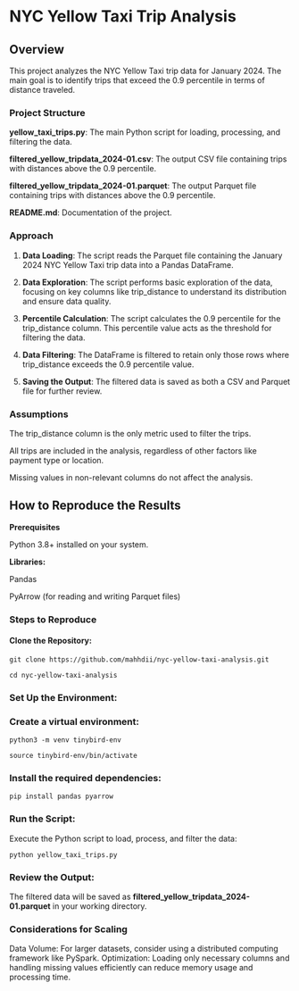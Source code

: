 # NYC Yellow Taxi Trip Analysis

## Overview

This project analyzes the NYC Yellow Taxi trip data for January 2024. The main goal is to identify trips that exceed the 0.9 percentile in terms of distance traveled.

### Project Structure

**yellow_taxi_trips.py**: The main Python script for loading, processing, and filtering the data.

**filtered_yellow_tripdata_2024-01.csv**: The output CSV file containing trips with distances above the 0.9 percentile.

**filtered_yellow_tripdata_2024-01.parquet**: The output Parquet file containing trips with distances above the 0.9 percentile.

**README.md**: Documentation of the project.

### Approach
1. **Data Loading**: 
The script reads the Parquet file containing the January 2024 NYC Yellow Taxi trip data into a Pandas DataFrame.

2. **Data Exploration**:
The script performs basic exploration of the data, focusing on key columns like trip_distance to understand its distribution and ensure data quality.

3. **Percentile Calculation**:
The script calculates the 0.9 percentile for the trip_distance column. This percentile value acts as the threshold for filtering the data.

4. **Data Filtering**:
The DataFrame is filtered to retain only those rows where trip_distance exceeds the 0.9 percentile value.

5. **Saving the Output**:
The filtered data is saved as both a CSV and Parquet file for further review.

### Assumptions

The trip_distance column is the only metric used to filter the trips.

All trips are included in the analysis, regardless of other factors like payment type or location.

Missing values in non-relevant columns do not affect the analysis.

## How to Reproduce the Results

**Prerequisites**

Python 3.8+ installed on your system.

**Libraries:**

Pandas

PyArrow (for reading and writing Parquet files)

### Steps to Reproduce

#### Clone the Repository:


`git clone https://github.com/mahhdii/nyc-yellow-taxi-analysis.git`

`cd nyc-yellow-taxi-analysis`

### **Set Up the Environment:**

### **Create a virtual environment:**

`python3 -m venv tinybird-env`

`source tinybird-env/bin/activate`

### Install the required dependencies:

`pip install pandas pyarrow`

### **Run the Script:**

Execute the Python script to load, process, and filter the data:

`python yellow_taxi_trips.py`

### **Review the Output:**

The filtered data will be saved as **filtered_yellow_tripdata_2024-01.parquet** in your working directory.

### **Considerations for Scaling**

Data Volume: For larger datasets, consider using a distributed computing framework like PySpark.
Optimization: Loading only necessary columns and handling missing values efficiently can reduce memory usage and processing time.